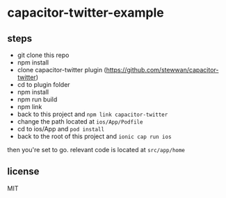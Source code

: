# capacitor-twitter-example

## steps

- git clone this repo
- npm install
- clone capacitor-twitter plugin (https://github.com/stewwan/capacitor-twitter)
- cd to plugin folder
- npm install
- npm run build
- npm link
- back to this project and `npm link capacitor-twitter`
- change the path located at `ios/App/Podfile`
- cd to ios/App and `pod install`
- back to the root of this project and `ionic cap run ios`

then you're set to go. relevant code is located at `src/app/home`

## license

MIT
